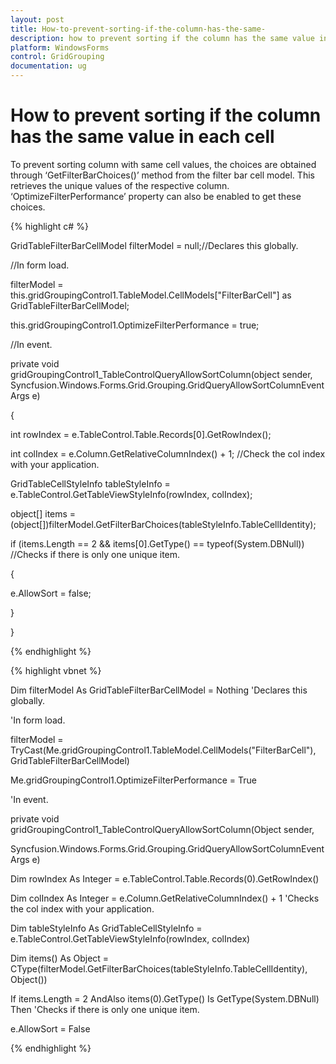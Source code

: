 ```yaml
---
layout: post
title: How-to-prevent-sorting-if-the-column-has-the-same-
description: how to prevent sorting if the column has the same value in each cell
platform: WindowsForms
control: GridGrouping
documentation: ug
---
```


# How to prevent sorting if the column has the same value in each cell

To prevent sorting column with same cell values, the choices are obtained through ‘GetFilterBarChoices()’ method from the filter bar cell model. This retrieves the unique values of the respective column. ‘OptimizeFilterPerformance’ property can also be enabled to get these choices.

{% highlight c# %}

GridTableFilterBarCellModel filterModel = null;//Declares this globally. 

//In form load.

filterModel = this.gridGroupingControl1.TableModel.CellModels["FilterBarCell"] as GridTableFilterBarCellModel;

this.gridGroupingControl1.OptimizeFilterPerformance = true;

//In event.

private void gridGroupingControl1_TableControlQueryAllowSortColumn(object sender, Syncfusion.Windows.Forms.Grid.Grouping.GridQueryAllowSortColumnEventArgs e)

{

int rowIndex = e.TableControl.Table.Records[0].GetRowIndex();

int colIndex = e.Column.GetRelativeColumnIndex() + 1; //Check the col index with your application.

GridTableCellStyleInfo tableStyleInfo = e.TableControl.GetTableViewStyleInfo(rowIndex, colIndex);

object[] items = (object[])filterModel.GetFilterBarChoices(tableStyleInfo.TableCellIdentity);

if (items.Length == 2 && items[0].GetType() == typeof(System.DBNull)) //Checks if there is only one unique item.

{

e.AllowSort = false;

}

}


{% endhighlight %}


{% highlight vbnet %}



Dim filterModel As GridTableFilterBarCellModel = Nothing 'Declares this globally.



'In form load.



filterModel = TryCast(Me.gridGroupingControl1.TableModel.CellModels("FilterBarCell"), GridTableFilterBarCellModel)



Me.gridGroupingControl1.OptimizeFilterPerformance = True



'In event.



private void gridGroupingControl1_TableControlQueryAllowSortColumn(Object sender, 



Syncfusion.Windows.Forms.Grid.Grouping.GridQueryAllowSortColumnEventArgs e)



Dim rowIndex As Integer = e.TableControl.Table.Records(0).GetRowIndex()



Dim colIndex As Integer = e.Column.GetRelativeColumnIndex() + 1 'Checks the col index with your application.



Dim tableStyleInfo As GridTableCellStyleInfo = e.TableControl.GetTableViewStyleInfo(rowIndex, colIndex)



Dim items() As Object = CType(filterModel.GetFilterBarChoices(tableStyleInfo.TableCellIdentity), Object())



If items.Length = 2 AndAlso items(0).GetType() Is GetType(System.DBNull) Then 'Checks if there is only one unique item.



e.AllowSort = False

{% endhighlight %}

